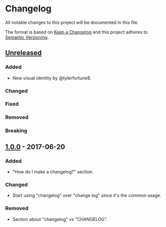 # Changelog
All notable changes to this project will be documented in this file.

The format is based on [Keep a Changelog](http://keepachangelog.com/en/1.0.0/)
and this project adheres to [Semantic Versioning](http://semver.org/spec/v2.0.0.html).

## [Unreleased]
### Added
- New visual identity by @tylerfortune8.
### Changed
### Fixed
### Removed
### Breaking

## [1.0.0] - 2017-06-20
### Added
- "How do I make a changelog?" section.

### Changed
- Start using "changelog" over "change log" since it's the common usage.

### Removed
- Section about "changelog" vs "CHANGELOG".

[Unreleased]: https://github.com/olivierlacan/keep-a-changelog/compare/v1.0.0...HEAD
[1.0.0]: https://github.com/olivierlacan/keep-a-changelog/compare/v0.3.0...v1.0.0
